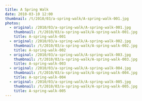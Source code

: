 ```yaml
---
title: A Spring Walk
date: 2010-03-10 12:00
thumbnail: /t/2010/03/a-spring-walk/A-spring-walk-001.jpg
photos:
  - original: /2010/03/a-spring-walk/A-spring-walk-001.jpg
    thumbnail: /t/2010/03/a-spring-walk/A-spring-walk-001.jpg
    title: A-spring-walk-001
  - original: /2010/03/a-spring-walk/A-spring-walk-002.jpg
    thumbnail: /t/2010/03/a-spring-walk/A-spring-walk-002.jpg
    title: A-spring-walk-002
  - original: /2010/03/a-spring-walk/A-spring-walk-003.jpg
    thumbnail: /t/2010/03/a-spring-walk/A-spring-walk-003.jpg
    title: A-spring-walk-003
  - original: /2010/03/a-spring-walk/A-spring-walk-004.jpg
    thumbnail: /t/2010/03/a-spring-walk/A-spring-walk-004.jpg
    title: A-spring-walk-004
  - original: /2010/03/a-spring-walk/A-spring-walk-005.jpg
    thumbnail: /t/2010/03/a-spring-walk/A-spring-walk-005.jpg
    title: A-spring-walk-005
---
```

